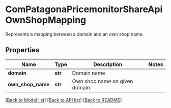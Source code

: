 # ComPatagonaPricemonitorShareApiOwnShopMapping

Represents a mapping between a domain and an own shop name.
## Properties
Name | Type | Description | Notes
------------ | ------------- | ------------- | -------------
**domain** | **str** | Domain name | 
**own_shop_name** | **str** | Own shop name on given domain. | 

[[Back to Model list]](../README.md#documentation-for-models) [[Back to API list]](../README.md#documentation-for-api-endpoints) [[Back to README]](../README.md)


